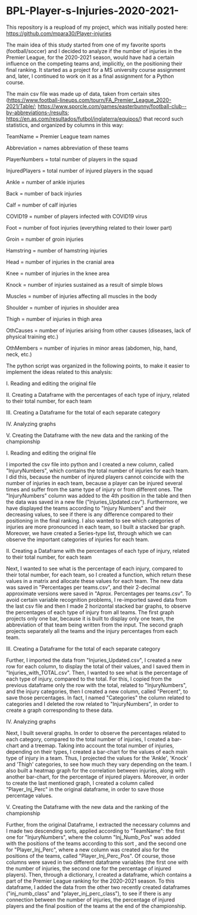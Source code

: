 # BPL-Player-s-Injuries-2020-2021-
This repository is a reupload of my project, which was initially posted here: https://github.com/mpara30/Player-injuries

The main idea of this study started from one of my favorite sports (football/soccer) and I decided to analyze if the number of injuries in the Premier League, for the 2020-2021 season, would have had a certain influence on the competing teams and, implicitly, on the positioning their final ranking. It started as a project for a MS university course assignment and, later, I continued to work on it as a final assignment for a Python course.

The main csv file was made up of data, taken from certain sites (https://www.football-lineups.com/tourn/FA_Premier_League_2020-2021/Table/; https://www.sporcle.com/games/easterbunny/football-club--by-abbreviations-/results; https://en.as.com/resultados/futbol/inglaterra/equipos/) that record such statistics, and organized by columns in this way:

TeamName = Premier League team names

Abbreviation = names abbreviation of these teams

PlayerNumbers = total number of players in the squad

InjuredPlayers = total number of injured players in the squad

Ankle = number of ankle injuries

Back = number of back injuries

Calf = number of calf injuries

COVID19 = number of players infected with COVID19 virus

Foot = number of foot injuries (everything related to their lower part)

Groin = number of groin injuries

Hamstring = number of hamstring injuries

Head = number of injuries in the cranial area

Knee = number of injuries in the knee area

Knock = number of injuries sustained as a result of simple blows

Muscles = number of injuries affecting all muscles in the body

Shoulder = number of injuries in shoulder area

Thigh = number of injuries in thigh area

OthCauses = number of injuries arising from other causes (diseases, lack of physical training etc.)

OthMembers = number of injuries in minor areas (abdomen, hip, hand, neck, etc.)

The python script was organized in the following points, to make it easier to implement the ideas related to this analysis:

I. Reading and editing the original file

II. Creating a Dataframe with the percentages of each type of injury, related to their total number, for each team

III. Creating a Dataframe for the total of each separate category

IV. Analyzing graphs

V. Creating the Dataframe with the new data and the ranking of the championship


I. Reading and editing the original file

I imported the csv file into python and I created a new column, called "InjuryNumbers", which contains the total number of injuries for each
team. I did this, because the number of injured players cannot coincide with the number of injuries in each team, because a player can be injured several times and suffer from the same type of injury or from different ones. The "InjuryNumbers" column was added to the 4th position in the table and then the data was saved in a new file ("Injuries_Updated.csv"). Furthermore, we have displayed the teams according to "Injury Numbers" and their decreasing values, to see if there is any difference compared to their positioning in the final ranking. I also wanted to see which categories of injuries are more pronounced in each team, so I built a stacked bar graph. Moreover, we have created a Series-type list, through which we can observe the important categories of injuries for each team.

II. Creating a Dataframe with the percentages of each type of injury, related to their total number, for each team

Next, I wanted to see what is the percentage of each injury, compared to their total number, for each team, so I created a function, which return these values in a matrix and allocate these values for each team. The new data was saved in "Percentages per teams.csv", and their 2-decimal approximate versions were saved in "Aprox. Percentages per teams.csv". To avoid certain variable recognition problems, I re-imported saved data from the last csv file and then I made 2 horizontal stacked bar graphs, to observe the percentages of each type of injury from all teams. The first graph projects only one bar, because it is built to display only one team, the abbreviation of that team being written from the input. The second graph projects separately all the teams and the injury percentages from each team.

III. Creating a Dataframe for the total of each separate category

Further, I imported the data from "Injuries_Updated.csv", I created a new row for each column, to display the total of their values, and I saved them in "Injuries_with_TOTAL.csv". Then, I wanted to see what is the percentage of each type of injury, compared to the total. For this, I copied from the previous dataframe only the row with the total, related to "InjuryNumbers", and the injury categories, then I created a new column, called "Percent", to save those percentages. In fact, I named "Categories" the column related to categories and I deleted the row related to "InjuryNumbers", in order to create a graph corresponding to these data.

IV. Analyzing graphs

Next, I built several graphs. In order to observe the percentages related to each category, compared to the total number of injuries, I created a bar-chart and a treemap. Taking into account the total number of injuries, depending on their types, I created a bar-chart for the values of each main type of injury in a team. Thus, I projected the values for the 'Ankle', 'Knock' and 'Thigh' categories, to see how much they vary depending on the team. I also built a heatmap graph for the correlation between injuries, along with another bar-chart, for the percentage of injured players. Moreover, in order to create the last mentioned graph, I created a column called "Player_Inj_Perc" in the original dataframe, in order to save those percentage values.

V. Creating the Dataframe with the new data and the ranking of the championship

Further, from the original Dataframe, I extracted the necessary columns and I made two descending sorts, applied according to "TeamName": the first one for "InjuryNumbers", where the column "Inj_Numb_Pos" was added with the positions of the teams according to this sort , and the second one for "Player_Inj_Perc", where a new column was created also for the positions of the teams, called "Player_Inj_Perc_Pos". Of course, those columns were saved in two different dataframe variables (the first one with the number of injuries, the second one for the percentage of injured players). Then, through a dictionary, I created a dataframe, which contains a part of the Premier League ranking for the 2020-2021 season. To this dataframe, I added the data from the other two recently created dataframes ("inj_numb_class" and "player_inj_perc_class"), to see if there is any connection between the number of injuries, the percentage of injured players and the final position of the teams at the end of the championship.

